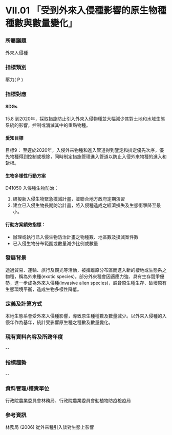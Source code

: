 # VII.01 「受到外來入侵種影響的原生物種種數與數量變化」

<script type="text/javascript" src="http://cdn.mathjax.org/mathjax/latest/MathJax.js?config=TeX-AMS-MML_HTMLorMML"></script>

### 所屬議題
外來入侵種
### 指標類別
壓力( P )
### 指標對應
#### SDGs
15.8
到2020年，採取措施防止引入外來入侵物種並大幅減少其對土地和水域生態系統的影響，控制或消滅其中的重點物種。
#### 愛知目標
目標9：
至遲於2020年，入侵外來物種和進入管道得到鑒定和排定優先次序，優先物種得到控制或根除，同時制定措施管理進入管道以防止入侵外來物種的進入和紮根。
#### 生物多樣性行動方案
D41050 入侵種生物防治：
1. 研擬新入侵生物緊急撲滅計畫，並聯合地方政府定期演習
2. 建立已入侵生物長期防治計畫，將入侵種造成之經濟損失及生態衝擊降至最小。
#### 行動方案績效指標：
* 辦理或執行已入侵生物防治計畫之物種數、地區數及撲滅案件數
* 已入侵生物分布範圍或數量減少比例或數量
### 發展背景
透過貿易、運輸、旅行及觀光等活動，被攜離原分布區而進入新的棲地或生態系之物種，稱為外來種(exotic species)。部分外來種會因適應力強、具有生存競爭優勢，進一步成為外來入侵種(invasive alien species)，威脅原生種生存、破壞原有生態環境平衡，造成生物多樣性降低。
### 定義及計算方式
本地生態系會受外來入侵種影響，導致原生種種數及數量減少。以外來入侵種的入侵年作為基年，統計受影響原生種之種數及數量變化。
### 現有資料內容及所跨年度
--
### 指標趨勢
--
### 資料管理/權責單位
行政院農業委員會林務局、行政院農業委員會動植物防疫檢疫局
### 參考資訊
林務局 (2006) 從外來種引入談對生態上影響